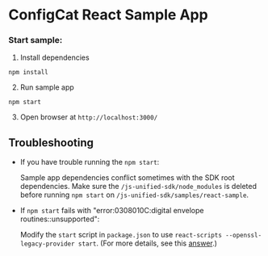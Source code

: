 # ConfigCat React Sample App

### Start sample:
1. Install dependencies
```
npm install
```
2. Run sample app
```
npm start
```
3. Open browser at `http://localhost:3000/`

## Troubleshooting

* If you have trouble running the `npm start`:

  Sample app dependencies conflict sometimes with the SDK root dependencies.
  Make sure the `/js-unified-sdk/node_modules` is deleted before running `npm start` on `/js-unified-sdk/samples/react-sample`.

* If `npm start` fails with "error:0308010C:digital envelope routines::unsupported":
  
  Modify the `start` script in `package.json` to use `react-scripts --openssl-legacy-provider start`.
  (For more details, see this [answer](https://stackoverflow.com/a/73145035/8656352).)